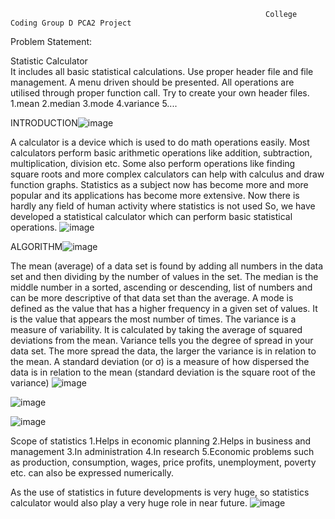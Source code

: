                                                              College Coding Group D PCA2 Project
                               
Problem Statement:

  Statistic Calculator                          
  It includes all basic statistical calculations. Use proper header file and file management. A menu driven should be presented. All operations are utilised through     proper function call. Try to create your own header files.
  1.mean
  2.median
  3.mode
  4.variance
  5....



INTRODUCTION![image](https://user-images.githubusercontent.com/91897336/214806240-ea8a1ee4-994e-4847-85ba-9f21c87de149.png)

A calculator is a device  which is used to do math operations easily. Most calculators perform basic arithmetic operations like addition, subtraction, multiplication, division etc.
Some also perform operations like finding square roots and more complex calculators can help with calculus and draw function graphs.
Statistics as a subject now has become more and more popular and its applications has become more extensive. Now there is hardly any field of human activity where statistics is not used 
So, we have developed a statistical calculator which can perform basic statistical operations.
![image](https://user-images.githubusercontent.com/91897336/214806466-585a9c02-72b8-42f0-b4cc-795a7db9f304.png)

ALGORITHM![image](https://user-images.githubusercontent.com/91897336/214806765-5641a44f-95b3-430f-b14a-be76d358bdc2.png)

The mean (average) of a data set is found by adding all numbers in the data set and then dividing by the number of values in the set.
The median is the middle number in a sorted, ascending or descending, list of numbers and can be more descriptive of that data set than the average.
A mode is defined as the value that has a higher frequency in a given set of values. It is the value that appears the most number of times.
The variance is a measure of variability. It is calculated by taking the average of squared deviations from the mean. Variance tells you the degree of spread in your data set. The more spread the data, the larger the variance is in relation to the mean.
A standard deviation (or σ) is a measure of how dispersed the data is in relation to the mean (standard deviation is the square root of the variance)
![image](https://user-images.githubusercontent.com/91897336/214806801-05877ee4-452c-4290-889e-55a639ad15e9.png)

![image](https://user-images.githubusercontent.com/91897336/214807214-c7ba0a20-26aa-4805-8e31-0820385de69b.png)

![image](https://user-images.githubusercontent.com/91897336/214807296-57d91f03-f716-4181-af56-97f2b5906039.png)

Scope of statistics
1.Helps in economic planning
2.Helps in business and management
3.In administration
4.In research
5.Economic problems such as production, consumption, wages, price profits, unemployment, poverty etc. can also be expressed numerically.

As the use of statistics in future developments is very huge, so statistics calculator would also play a very huge role in near future.
![image](https://user-images.githubusercontent.com/91897336/214807410-b4722153-43d9-4ee0-944a-1e3590f79b24.png)


